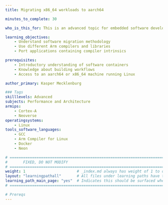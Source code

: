 ```yaml
---
title: Migrating x86_64 workloads to aarch64

minutes_to_complete: 30

who_is_this_for: This is an advanced topic for embedded software developers looking at migrating Linux workloads to aarch64.

learning_objectives: 
    - Understand software migration methodology
    - Use different Arm compilers and libraries
    - Port applications containing compiler intrinsics

prerequisites:
    - Introductory understanding of software containers
    - Knowledge about building workflows
    - Access to an aarch64 or x86_64 machine running Linux

author_primary: Kasper Mecklenburg

### Tags
skilllevels: Advanced
subjects: Performance and Architecture
armips:
    - Cortex-A
    - Neoverse
operatingsystems:
    - Linux
tools_software_languages:
    - GCC
    - Arm Compiler for Linux
    - Docker
    - Neon

# ================================================================================
#       FIXED, DO NOT MODIFY
# ================================================================================
weight: 1                       # _index.md always has weight of 1 to order correctly
layout: "learningpathall"       # All files under learning paths have this same wrapper
learning_path_main_page: "yes"  # Indicates this should be surfaced when looking for related content. Only set for _index.md of learning path content.
# ================================================================================

# Prereqs
---
```

